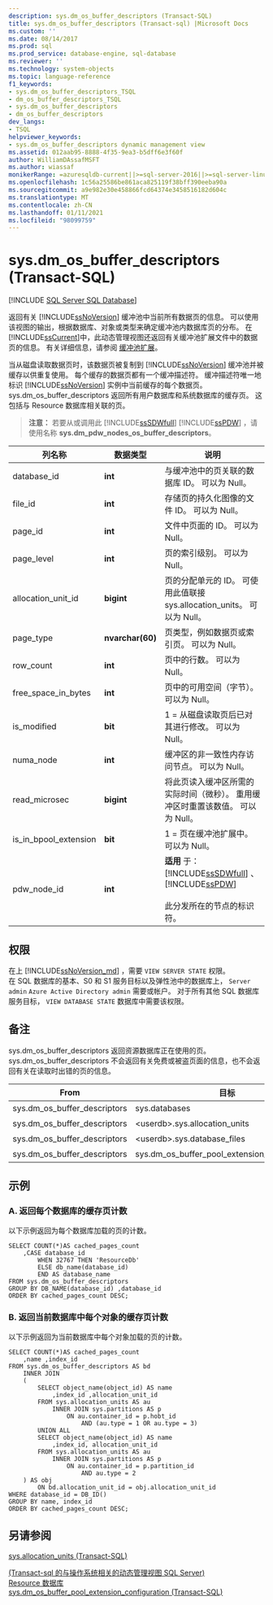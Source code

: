 ```yaml
---
description: sys.dm_os_buffer_descriptors (Transact-SQL)
title: sys.dm_os_buffer_descriptors (Transact-sql) |Microsoft Docs
ms.custom: ''
ms.date: 08/14/2017
ms.prod: sql
ms.prod_service: database-engine, sql-database
ms.reviewer: ''
ms.technology: system-objects
ms.topic: language-reference
f1_keywords:
- sys.dm_os_buffer_descriptors_TSQL
- dm_os_buffer_descriptors_TSQL
- sys.dm_os_buffer_descriptors
- dm_os_buffer_descriptors
dev_langs:
- TSQL
helpviewer_keywords:
- sys.dm_os_buffer_descriptors dynamic management view
ms.assetid: 012aab95-8888-4f35-9ea3-b5dff6e3f60f
author: WilliamDAssafMSFT
ms.author: wiassaf
monikerRange: =azuresqldb-current||>=sql-server-2016||>=sql-server-linux-2017||=azuresqldb-mi-current
ms.openlocfilehash: 1c56a25586be861aca825119f38bff390eeba90a
ms.sourcegitcommit: a9e982e30e458866fcd64374e3458516182d604c
ms.translationtype: MT
ms.contentlocale: zh-CN
ms.lasthandoff: 01/11/2021
ms.locfileid: "98099759"
---
```

# <a name="sysdm_os_buffer_descriptors-transact-sql"></a>sys.dm_os_buffer_descriptors (Transact-SQL)
[!INCLUDE [SQL Server SQL Database](../../includes/applies-to-version/sql-asdb.md)]

  返回有关 [!INCLUDE[ssNoVersion](../../includes/ssnoversion-md.md)] 缓冲池中当前所有数据页的信息。 可以使用该视图的输出，根据数据库、对象或类型来确定缓冲池内数据库页的分布。 在 [!INCLUDE[ssCurrent](../../includes/sscurrent-md.md)]中，此动态管理视图还返回有关缓冲池扩展文件中的数据页的信息。 有关详细信息，请参阅 [缓冲池扩展](../../database-engine/configure-windows/buffer-pool-extension.md)。  
  
 当从磁盘读取数据页时，该数据页被复制到 [!INCLUDE[ssNoVersion](../../includes/ssnoversion-md.md)] 缓冲池并被缓存以供重复使用。 每个缓存的数据页都有一个缓冲描述符。 缓冲描述符唯一地标识 [!INCLUDE[ssNoVersion](../../includes/ssnoversion-md.md)] 实例中当前缓存的每个数据页。 sys.dm_os_buffer_descriptors 返回所有用户数据库和系统数据库的缓存页。 这包括与 Resource 数据库相关联的页。  
  
> **注意：** 若要从或调用此 [!INCLUDE[ssSDWfull](../../includes/sssdwfull-md.md)] [!INCLUDE[ssPDW](../../includes/sspdw-md.md)] ，请使用名称 **sys.dm_pdw_nodes_os_buffer_descriptors**。  

|列名称|数据类型|说明|  
|-----------------|---------------|-----------------|  
|database_id|**int**|与缓冲池中的页关联的数据库 ID。 可以为 Null。|  
|file_id|**int**|存储页的持久化图像的文件 ID。 可以为 Null。|  
|page_id|**int**|文件中页面的 ID。 可以为 Null。|  
|page_level|**int**|页的索引级别。 可以为 Null。|  
|allocation_unit_id|**bigint**|页的分配单元的 ID。 可使用此值联接 sys.allocation_units。 可以为 Null。|  
|page_type|**nvarchar(60)**|页类型，例如数据页或索引页。 可以为 Null。|  
|row_count|**int**|页中的行数。 可以为 Null。|  
|free_space_in_bytes|**int**|页中的可用空间（字节）。 可以为 Null。|  
|is_modified|**bit**|1 = 从磁盘读取页后已对其进行修改。 可以为 Null。|  
|numa_node|**int**|缓冲区的非一致性内存访问节点。 可以为 Null。|  
|read_microsec|**bigint**|将此页读入缓冲区所需的实际时间（微秒）。 重用缓冲区时重置该数值。 可以为 Null。|  
|is_in_bpool_extension|**bit**|1 = 页在缓冲池扩展中。 可以为 Null。|  
|pdw_node_id|**int**|**适用** 于： [!INCLUDE[ssSDWfull](../../includes/sssdwfull-md.md)] 、 [!INCLUDE[ssPDW](../../includes/sspdw-md.md)]<br /><br /> 此分发所在的节点的标识符。|  
  
## <a name="permissions"></a>权限  

在上 [!INCLUDE[ssNoVersion_md](../../includes/ssnoversion-md.md)] ，需要 `VIEW SERVER STATE` 权限。   
在 SQL 数据库的基本、S0 和 S1 服务目标以及弹性池中的数据库上， `Server admin` `Azure Active Directory admin` 需要或帐户。 对于所有其他 SQL 数据库服务目标， `VIEW DATABASE STATE` 数据库中需要该权限。   
   
## <a name="remarks"></a>备注  
 sys.dm_os_buffer_descriptors 返回资源数据库正在使用的页。 sys.dm_os_buffer_descriptors 不会返回有关免费或被盗页面的信息，也不会返回有关在读取时出错的页的信息。  
  
|From|目标|开|Relationship|  
|----------|--------|--------|------------------|  
|sys.dm_os_buffer_descriptors|sys.databases|database_id|多对一|  
|sys.dm_os_buffer_descriptors|\<userdb>.sys.allocation_units|allocation_unit_id|多对一|  
|sys.dm_os_buffer_descriptors|\<userdb>.sys.database_files|file_id|多对一|  
|sys.dm_os_buffer_descriptors|sys.dm_os_buffer_pool_extension_configuration|file_id|多对一|  
  
## <a name="examples"></a>示例  
  
### <a name="a-returning-cached-page-count-for-each-database"></a>A. 返回每个数据库的缓存页计数  
 以下示例返回为每个数据库加载的页的计数。  
  
```  
SELECT COUNT(*)AS cached_pages_count  
    ,CASE database_id   
        WHEN 32767 THEN 'ResourceDb'   
        ELSE db_name(database_id)   
        END AS database_name  
FROM sys.dm_os_buffer_descriptors  
GROUP BY DB_NAME(database_id) ,database_id  
ORDER BY cached_pages_count DESC;  
```  
  
### <a name="b-returning-cached-page-count-for-each-object-in-the-current-database"></a>B. 返回当前数据库中每个对象的缓存页计数  
 以下示例返回为当前数据库中每个对象加载的页的计数。  
  
```  
SELECT COUNT(*)AS cached_pages_count   
    ,name ,index_id   
FROM sys.dm_os_buffer_descriptors AS bd   
    INNER JOIN   
    (  
        SELECT object_name(object_id) AS name   
            ,index_id ,allocation_unit_id  
        FROM sys.allocation_units AS au  
            INNER JOIN sys.partitions AS p   
                ON au.container_id = p.hobt_id   
                    AND (au.type = 1 OR au.type = 3)  
        UNION ALL  
        SELECT object_name(object_id) AS name     
            ,index_id, allocation_unit_id  
        FROM sys.allocation_units AS au  
            INNER JOIN sys.partitions AS p   
                ON au.container_id = p.partition_id   
                    AND au.type = 2  
    ) AS obj   
        ON bd.allocation_unit_id = obj.allocation_unit_id  
WHERE database_id = DB_ID()  
GROUP BY name, index_id   
ORDER BY cached_pages_count DESC;  
```  
  
## <a name="see-also"></a>另请参阅  
 [sys.allocation_units (Transact-SQL)](../../relational-databases/system-catalog-views/sys-allocation-units-transact-sql.md)   
 
 [&#40;Transact-sql 的与操作系统相关的动态管理视图 SQL Server&#41;](../../relational-databases/system-dynamic-management-views/sql-server-operating-system-related-dynamic-management-views-transact-sql.md)   
 [Resource 数据库](../../relational-databases/databases/resource-database.md)   
 [sys.dm_os_buffer_pool_extension_configuration (Transact-SQL)](../../relational-databases/system-dynamic-management-views/sys-dm-os-buffer-pool-extension-configuration-transact-sql.md)  
  
  


